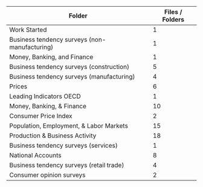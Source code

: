 | Folder                                        |   Files / Folders |
|-----------------------------------------------|-------------------|
| Work Started                                  |                 1 |
| Business tendency surveys (non-manufacturing) |                 1 |
| Money, Banking, and Finance                   |                 1 |
| Business tendency surveys (construction)      |                 5 |
| Business tendency surveys (manufacturing)     |                 4 |
| Prices                                        |                 6 |
| Leading Indicators OECD                       |                 1 |
| Money, Banking, & Finance                     |                10 |
| Consumer Price Index                          |                 2 |
| Population, Employment, & Labor Markets       |                15 |
| Production & Business Activity                |                18 |
| Business tendency surveys (services)          |                 1 |
| National Accounts                             |                 8 |
| Business tendency surveys (retail trade)      |                 4 |
| Consumer opinion surveys                      |                 2 |